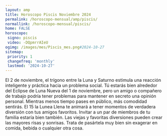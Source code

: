 ```yaml
---
layout: amp
title: Horoscopo Piscis Noviembre 2024 
permalink: /horoscopo-mensual/amp/piscis/
normallink: /horoscopo-mensual/piscis/
home: FALSE
horoscopo:
 signo: piscis
 video: -DQpmrrAIeU
ogimg: /images/mes/Piscis_mes.png#2024-10-27
sitemap:
 priority: 1
 changefreq: 'monthly'
 lastmod: '2024-10-27'
---
```



El 2 de noviembre, el trígono entre la Luna y Saturno estimula una reacción inteligente y práctica hacia un problema social. Tú estarás bien alrededor del Eclipse de Luna Nueva del 1 de noviembre, pero un amigo o compañero de trabajo podría tener problemas para mantener en secreto una opinión personal. Mientras menos tiempo pases en público, más comodidad sentirás. El 15 la Lunea Llena te animará a tener momentos de verdadera diversión con tus amigos favoritos. Invitar a un par de miembros de tu familia estaría bien también. Las viejas y favoritas diversiones pueden crear las mayores risas y sonrisas. Trata de pasártela muy bien sin exagerar en comida, bebida o cualquier otra cosa.